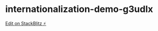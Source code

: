 # internationalization-demo-g3udlx

[Edit on StackBlitz ⚡️](https://stackblitz.com/edit/internationalization-demo-g3udlx)